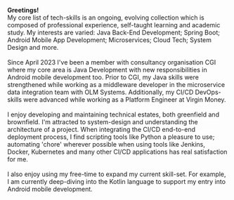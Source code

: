 <b>Greetings!</b>
<br/>
My core list of tech-skills is an ongoing, evolving collection which is composed of professional
experience, self-taught learning and academic study. My interests are varied: Java Back-End Development; Spring Boot; 
Android Mobile App Development; Microservices; Cloud Tech; System Design and more.
<br/>
<br/>
Since April 2023 I've been a member with consultancy organisation CGI where my core area is Java Development with 
new responsibilities in Android mobile development too. Prior to CGI, my Java skills were strengthened while working as 
a middleware developer in the microservice data integration team with OLM Systems. Additionally, my CI/CD DevOps-skills 
were advanced while working as a Platform Engineer at Virgin Money.
<br />
<br />
I enjoy developing and maintaining technical estates, both greenfield and brownfield. I'm attracted to system-design and 
understanding the architecture of a project. When integrating the CI/CD end-to-end deployment process, I find scripting 
tools like Python a pleasure to use; automating 'chore' wherever possible when using tools like Jenkins, Docker, 
Kubernetes and many other CI/CD applications has real satisfaction for me.
<br />
<br />
I also enjoy using my free-time to expand my current skill-set. For example, I am currently deep-diving into the 
Kotlin language to support my entry into Android mobile development.


